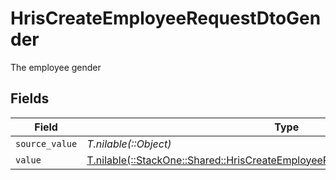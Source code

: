 # HrisCreateEmployeeRequestDtoGender

The employee gender


## Fields

| Field                                                                                                                                                  | Type                                                                                                                                                   | Required                                                                                                                                               | Description                                                                                                                                            |
| ------------------------------------------------------------------------------------------------------------------------------------------------------ | ------------------------------------------------------------------------------------------------------------------------------------------------------ | ------------------------------------------------------------------------------------------------------------------------------------------------------ | ------------------------------------------------------------------------------------------------------------------------------------------------------ |
| `source_value`                                                                                                                                         | *T.nilable(::Object)*                                                                                                                                  | :heavy_minus_sign:                                                                                                                                     | N/A                                                                                                                                                    |
| `value`                                                                                                                                                | [T.nilable(::StackOne::Shared::HrisCreateEmployeeRequestDtoSchemasGenderValue)](../../models/shared/hriscreateemployeerequestdtoschemasgendervalue.md) | :heavy_minus_sign:                                                                                                                                     | N/A                                                                                                                                                    |